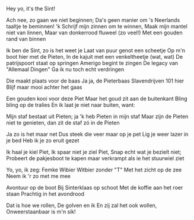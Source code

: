 Hey yo, it's the Sint!

Ach nee, zo gaan we niet beginnen;
Da's geen manier om 's Neerlands taaltje te beminnen!
'k Schrijf mijn zinnen om te winnen,
Maak mijn mantel niet van linnen,
Maar van donkerrood fluweel (zo veel!)
Met een gouden rand van binnen

Ik ben de Sint, zo is het weet je
Laat van puur genot een scheetje
Op m'n boot hier met de Pieten,
In de kajuit met een venkeltheetje (wat, wat)
De patrijspoort staat op springen
Amerigo begint te zingen
De legacy van "Allemaal Dingen"
Ga ik nu toch echt verdringen

Die maakt plaats voor de baas
Ja ja, de Pieterbaas
Slavendrijven 101 hier
Blijf maar mooi achter het gaas

Een gouden kooi voor deze Piet
Maar het goud zit aan de buitenkant
Bling bling op de tralies
En ik laat je niet naar buiten, want:

Mijn staf bestaat uit Pieten; ja 'k heb Pieten in mijn staf
Maar zijn de Pieten niet te genieten, dan zit de staf zó in de Pieten

Ja zo is het maar net
Dus steek die veer maar op je pet
Lig je weer lazer in je bed
Heb ik je zo eruit gezet

Ik haal je kiel Piet,
Ik spaar niet je ziel Piet,
Snap echt wat je bezielt niet;
Probeert de pakjesboot te kapen maar verkrampt als ie het stuurwiel ziet

Yo, yo, ik zeg:
Femke Wibier
Witbier zonder "T"
Met het zicht op de zee
Neem ik 'r zo met me mee

Avontuur op de boot
Bij Sinterklaas op schoot
Met de koffie aan het roer staan
Prachtig in het avondrood

Dat is hoe we rollen,
De golven en ik
En zij zal het ook wollen,
Onweerstaanbaar is m'n sik!
